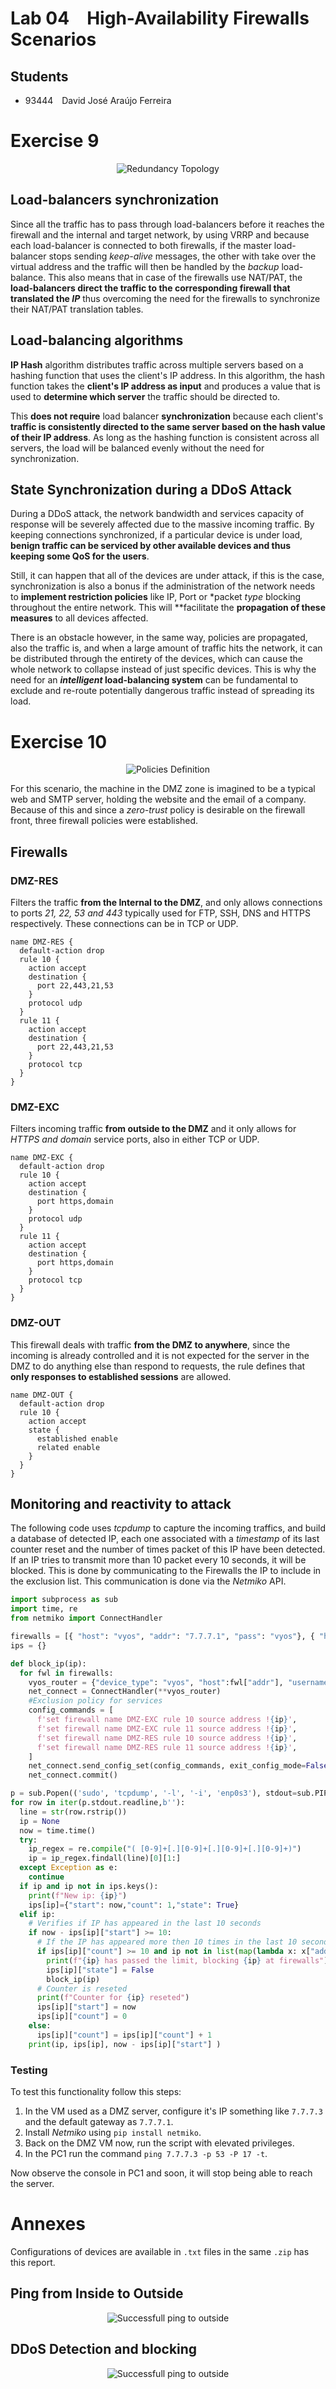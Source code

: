 # Lab 04&emsp;High-Availability Firewalls Scenarios

## Students

- 93444&emsp;David José Araújo Ferreira

# Exercise 9

<p align="center">
  <img alt="Redundancy Topology" src="topology_scenario1.png">
</p>

## Load-balancers synchronization

Since all the traffic has to pass through load-balancers before it reaches the firewall and the internal and target network, by using VRRP and because each load-balancer is connected to both firewalls, if the master load-balancer stops sending *keep-alive* messages, the other with take over the virtual address and the traffic will then be handled by the *backup* load-balance. This also means that in case of the firewalls use NAT/PAT, the **load-balancers direct the traffic to the corresponding firewall that translated the *IP*** thus overcoming the need for the firewalls to synchronize their NAT/PAT translation tables.

## Load-balancing algorithms

**IP Hash** algorithm distributes traffic across multiple servers based on a hashing function that uses the client's IP address. In this algorithm, the hash function takes the **client's IP address as input** and produces a value that is used to **determine which server** the traffic should be directed to.

This **does not require** load balancer **synchronization** because each client's **traffic is consistently directed to the same server based on the hash value of their IP address**. As long as the hashing function is consistent across all servers, the load will be balanced evenly without the need for synchronization.

## State Synchronization during a DDoS Attack

During a DDoS attack, the network bandwidth and services capacity of response will be severely affected due to the massive incoming traffic. By keeping connections synchronized, if a particular device is under load, **benign traffic can be serviced by other available devices and thus keeping some QoS for the users**.

<div style="page-break-after: always;"></div>

Still, it can happen that all of the devices are under attack, if this is the case, synchronization is also a bonus if the administration of the network needs to **implement restriction policies** like IP, Port or *packet _type_ blocking throughout the entire network. This will **facilitate the **propagation of **these** measures** to all devices affected.

There is an obstacle however, in the same way, policies are propagated, also the traffic is, and when a large amount of traffic hits the network, it can be distributed through the entirety of the devices, which can cause the whole network to collapse instead of just specific devices. This is why the need for an ***intelligent* load-balancing system** can be fundamental to exclude and re-route potentially dangerous traffic instead of spreading its load.

<div style="page-break-after: always;"></div>

# Exercise 10

<p align="center">
  <img alt="Policies Definition" src="topology_scenario2.png">
</p>

For this scenario, the machine in the DMZ zone is imagined to be a typical web and SMTP server, holding the website and the email of a company. Because of this and since a *zero-trust* policy is desirable on the firewall front, three firewall policies were established.

## Firewalls

### DMZ-RES

Filters the traffic **from the Internal to the DMZ**, and only allows connections to ports *21, 22, 53 and 443* typically used for FTP, SSH, DNS and HTTPS respectively. These connections can be in TCP or UDP.


```console
name DMZ-RES {
  default-action drop
  rule 10 {
    action accept
    destination {
      port 22,443,21,53
    }
    protocol udp
  }
  rule 11 {
    action accept
    destination {
      port 22,443,21,53
    }
    protocol tcp
  }
}
```

<div style="page-break-after: always;"></div>

### DMZ-EXC

Filters incoming traffic **from outside to the DMZ** and it only allows for *HTTPS and domain* service ports, also in either TCP or UDP.

```console
name DMZ-EXC {
  default-action drop
  rule 10 {
    action accept
    destination {
      port https,domain
    }
    protocol udp
  }
  rule 11 {
    action accept
    destination {
      port https,domain
    }
    protocol tcp
  }
}
```

### DMZ-OUT

This firewall deals with traffic **from the DMZ to anywhere**, since the incoming is already controlled and it is not expected for the server in the DMZ to do anything else than respond to requests, the rule defines that **only responses to established sessions** are allowed.

```console
name DMZ-OUT {
  default-action drop
  rule 10 {
    action accept
    state {
      established enable
      related enable
    }
  }
}
```

<div style="page-break-after: always;"></div>

## Monitoring and reactivity to attack

The following code uses *tcpdump* to capture the incoming traffics, and build a database of detected IP, each one associated with a *timestamp* of its last counter reset and the number of times packet of this IP have been detected. If an IP tries to transmit more than 10 packet every 10 seconds, it will be blocked. This is done by communicating to the Firewalls the IP to include in the exclusion list. This communication is done via the *Netmiko* API.

```Python
import subprocess as sub
import time, re
from netmiko import ConnectHandler

firewalls = [{ "host": "vyos", "addr": "7.7.7.1", "pass": "vyos"}, { "host": "vyos", "addr": "7.7.7.2", "pass": "vyos"}]
ips = {}

def block_ip(ip):
  for fwl in firewalls:
    vyos_router = {"device_type": "vyos", "host":fwl["addr"], "username":fwl["host"], "password":fwl["pass"], "port": 22, }
    net_connect = ConnectHandler(**vyos_router)
    #Exclusion policy for services
    config_commands = [
      f'set firewall name DMZ-EXC rule 10 source address !{ip}',
      f'set firewall name DMZ-EXC rule 11 source address !{ip}',
      f'set firewall name DMZ-RES rule 10 source address !{ip}',
      f'set firewall name DMZ-RES rule 11 source address !{ip}',
    ]
    net_connect.send_config_set(config_commands, exit_config_mode=False)
    net_connect.commit()

p = sub.Popen(('sudo', 'tcpdump', '-l', '-i', 'enp0s3'), stdout=sub.PIPE)
for row in iter(p.stdout.readline,b''):
  line = str(row.rstrip())
  ip = None
  now = time.time()
  try:
    ip_regex = re.compile("( [0-9]+[.][0-9]+[.][0-9]+[.][0-9]+)")
    ip = ip_regex.findall(line)[0][1:]
  except Exception as e:
    continue
  if ip and ip not in ips.keys():
    print(f"New ip: {ip}")
    ips[ip]={"start": now,"count": 1,"state": True}
  elif ip:
    # Verifies if IP has appeared in the last 10 seconds
    if now - ips[ip]["start"] >= 10:  
      # If the IP has appeared more then 10 times in the last 10 seconds, it gets blocked   
      if ips[ip]["count"] >= 10 and ip not in list(map(lambda x: x["addr"], firewalls)):
        print(f"{ip} has passed the limit, blocking {ip} at firewalls")
        ips[ip]["state"] = False
        block_ip(ip)
      # Counter is reseted
      print(f"Counter for {ip} reseted")
      ips[ip]["start"] = now
      ips[ip]["count"] = 0
    else:
      ips[ip]["count"] = ips[ip]["count"] + 1
    print(ip, ips[ip], now - ips[ip]["start"] )
```

### Testing

To test this functionality follow this steps:

1. In the VM used as a DMZ server, configure it's IP something like `7.7.7.3` and the default gateway as `7.7.7.1`.
2. Install *Netmiko* using `pip install netmiko`.
3. Back on the DMZ VM now, run the script with elevated privileges.
4. In the PC1 run the command `ping 7.7.7.3 -p 53 -P 17 -t`.

Now observe the console in PC1 and soon, it will stop being able to reach the server.

<div style="page-break-after: always;"></div>

# Annexes

Configurations of devices are available in `.txt` files in the same `.zip` has this report.

## Ping from Inside to Outside

<p align="center">
  <img alt="Successfull ping to outside" src="ping.png">
</p>

## DDoS Detection and blocking

<p align="center">
  <img alt="Successfull ping to outside" src="ddos.png">
</p>
